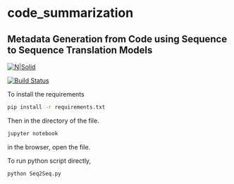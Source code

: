 # code_summarization
## Metadata Generation from Code using Sequence to Sequence Translation Models

[![N|Solid](https://camo.githubusercontent.com/aeb4f612bd9b40d81c62fcbebd6db44a5d4344b8b962be0138817e18c9c06963/68747470733a2f2f7777772e74656e736f72666c6f772e6f72672f696d616765732f74665f6c6f676f5f686f72697a6f6e74616c2e706e67)](https://nodesource.com/products/nsolid)

[![Build Status](https://travis-ci.org/joemccann/dillinger.svg?branch=master)](https://travis-ci.org/joemccann/dillinger)

To install the requirements
```sh
pip install -r requirements.txt
```

Then in the directory of the file. 
```sh
jupyter notebook
```
in the browser, open the file.

To run python script directly,
```sh
python Seq2Seq.py
```
